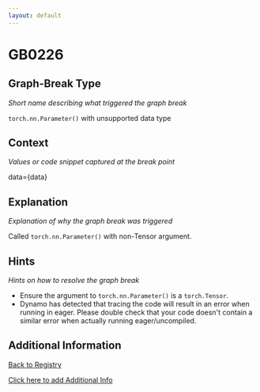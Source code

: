 ```yaml
---
layout: default
---
```

# GB0226

## Graph-Break Type
*Short name describing what triggered the graph break*

`torch.nn.Parameter()` with unsupported data type

## Context
*Values or code snippet captured at the break point*

data={data}

## Explanation
*Explanation of why the graph break was triggered*

Called `torch.nn.Parameter()` with non-Tensor argument.

## Hints
*Hints on how to resolve the graph break*

- Ensure the argument to `torch.nn.Parameter()` is a `torch.Tensor`.
- Dynamo has detected that tracing the code will result in an error when running in eager. Please double check that your code doesn't contain a similar error when actually running eager/uncompiled.


## Additional Information

<!-- ADDITIONAL INFORMATION START - Add custom information below this line -->

<!-- ADDITIONAL INFORMATION END -->

[Back to Registry](../index.html)

[Click here to add Additional Info](https://github.com/pytorch-labs/compile-graph-break-site/edit/main/docs/gb/gb0226.md)
